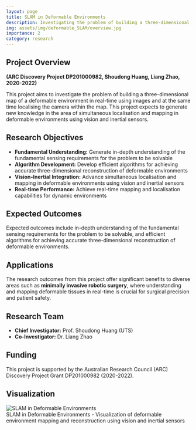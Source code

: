 ```yaml
---
layout: page
title: SLAM in Deformable Environments
description: Investigating the problem of building a three-dimensional map of a deformable environment in real-time using images and simultaneously localising the camera within the map.
img: assets/img/deformable_SLAM/overview.jpg
importance: 2
category: research
---
```


<div class="post-content">
  <h2>Project Overview</h2>
  <p>
    <strong>(ARC Discovery Project DP201000982, Shoudong Huang, Liang Zhao, 2020-2022)</strong>
  </p>

  <p>
    This project aims to investigate the problem of building a three-dimensional map of a deformable environment in real-time using images and at the same time localising the camera within the map. This project expects to generate new knowledge in the area of simultaneous localisation and mapping in deformable environments using vision and inertial sensors.
  </p>

  <h2>Research Objectives</h2>
  <ul>
    <li>
      <strong>Fundamental Understanding:</strong> Generate in-depth understanding of the fundamental sensing requirements for the problem to be solvable
    </li>
    <li>
      <strong>Algorithm Development:</strong> Develop efficient algorithms for achieving accurate three-dimensional reconstruction of deformable environments
    </li>
    <li>
      <strong>Vision-Inertial Integration:</strong> Advance simultaneous localisation and mapping in deformable environments using vision and inertial sensors
    </li>
    <li>
      <strong>Real-time Performance:</strong> Achieve real-time mapping and localisation capabilities for dynamic environments
    </li>
  </ul>

  <h2>Expected Outcomes</h2>
  <p>
    Expected outcomes include in-depth understanding of the fundamental sensing requirements for the problem to be solvable, and efficient algorithms for achieving accurate three-dimensional reconstruction of deformable environments.
  </p>

  <h2>Applications</h2>
  <p>
    The research outcomes from this project offer significant benefits to diverse areas such as <strong>minimally invasive robotic surgery</strong>, where understanding and mapping deformable tissues in real-time is crucial for surgical precision and patient safety.
  </p>

  <h2>Research Team</h2>
  <ul>
    <li><strong>Chief Investigator:</strong> Prof. Shoudong Huang (UTS)</li>
    <li><strong>Co-Investigator:</strong> Dr. Liang Zhao</li>
  </ul>

  <h2>Funding</h2>
  <p>
    This project is supported by the Australian Research Council (ARC) Discovery Project Grant DP201000982 (2020-2022).
  </p>

  <h2>Visualization</h2>
  <div class="row mt-3">
    <div class="col-sm mt-3 mt-md-0">
      <img class="img-fluid rounded z-depth-1" src="{{ '/assets/img/deformable_SLAM/Overview.jpg' | relative_url }}" alt="SLAM in Deformable Environments" title="SLAM in Deformable Environments"/>
    </div>
  </div>
  <div class="caption">
    SLAM in Deformable Environments - Visualization of deformable environment mapping and reconstruction using vision and inertial sensors
  </div>
</div> 